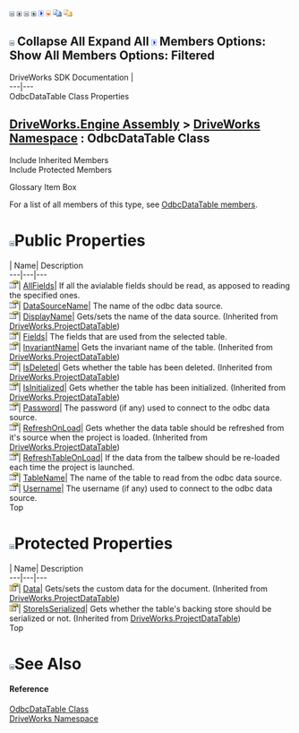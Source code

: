 ![](dotnetimages/collapse.gif) ![](dotnetimages/expand.gif) ![](dotnetimages/collapse.gif) ![](dotnetimages/expand.gif) ![](dotnetimages/drpdown.gif) ![](dotnetimages/drpdown_orange.gif) ![](dotnetimages/copycode.gif) ![](dotnetimages/copycodeHighlight.gif)

![](dotnetimages/collapse.gif) Collapse All Expand All ![](dotnetimages/drpdown.gif) Members Options: Show All  Members Options: Filtered   
---  
DriveWorks SDK Documentation  |   
---|---  
OdbcDataTable Class Properties   
  
[DriveWorks.Engine Assembly](topic2156.md) > [DriveWorks Namespace](topic2159.md) : OdbcDataTable Class  
---  
  
Include Inherited Members    
Include Protected Members    


Glossary Item Box

For a list of all members of this type, see [OdbcDataTable members](topic3747.md).

# ![](dotnetimages/collapse.gif)Public Properties

| Name| Description  
---|---|---  
![Public Property](dotnetimages/publicProperty.gif)| [AllFields](topic3756.md)| If all the avialable fields should be read, as apposed to reading the specified ones.   
![Public Property](dotnetimages/publicProperty.gif)| [DataSourceName](topic3757.md)| The name of the odbc data source.   
![Public Property](dotnetimages/publicProperty.gif)| [DisplayName](topic4303.md)| Gets/sets the name of the data source. (Inherited from [DriveWorks.ProjectDataTable](topic4282.md))  
![Public Property](dotnetimages/publicProperty.gif)| [Fields](topic3758.md)| The fields that are used from the selected table.   
![Public Property](dotnetimages/publicProperty.gif)| [InvariantName](topic4304.md)| Gets the invariant name of the table. (Inherited from [DriveWorks.ProjectDataTable](topic4282.md))  
![Public Property](dotnetimages/publicProperty.gif)| [IsDeleted](topic4305.md)| Gets whether the table has been deleted. (Inherited from [DriveWorks.ProjectDataTable](topic4282.md))  
![Public Property](dotnetimages/publicProperty.gif)| [IsInitialized](topic4306.md)| Gets whether the table has been initialized. (Inherited from [DriveWorks.ProjectDataTable](topic4282.md))  
![Public Property](dotnetimages/publicProperty.gif)| [Password](topic3759.md)| The password (if any) used to connect to the odbc data source.   
![Public Property](dotnetimages/publicProperty.gif)| [RefreshOnLoad](topic4307.md)| Gets whether the data table should be refreshed from it's source when the project is loaded. (Inherited from [DriveWorks.ProjectDataTable](topic4282.md))  
![Public Property](dotnetimages/publicProperty.gif)| [RefreshTableOnLoad](topic3760.md)| If the data from the talbew should be re-loaded each time the project is launched.   
![Public Property](dotnetimages/publicProperty.gif)| [TableName](topic3761.md)| The name of the table to read from the odbc data source.   
![Public Property](dotnetimages/publicProperty.gif)| [Username](topic3762.md)| The username (if any) used to connect to the odbc data source.   
Top

# ![](dotnetimages/collapse.gif)Protected Properties

| Name| Description  
---|---|---  
![Protected Property](dotnetimages/protectedProperty.gif)| [Data](topic4302.md)| Gets/sets the custom data for the document. (Inherited from [DriveWorks.ProjectDataTable](topic4282.md))  
![Protected Property](dotnetimages/protectedProperty.gif)| [StoreIsSerialized](topic4308.md)| Gets whether the table's backing store should be serialized or not. (Inherited from [DriveWorks.ProjectDataTable](topic4282.md))  
Top

# ![](dotnetimages/collapse.gif)See Also

#### Reference

[OdbcDataTable Class](topic3746.md)   
[DriveWorks Namespace](topic2159.md)


